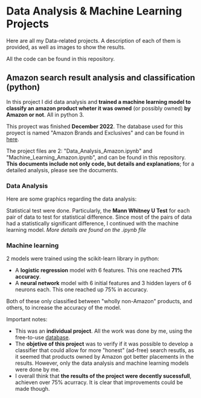 # Data Analysis & Machine Learning Projects

Here are all my Data-related projects. A description of each of them is provided, as well as images to show the results.

All the code can be found in this repository.

## Amazon search result analysis and classification (python)

In this project I did data analysis and **trained a machine learning model to classify an amazon product wheter it was owned** (or possibly owned) **by Amazon or not**. All in python 3. 

This proyect was finished **December 2022**. The database used for this proyect is named "Amazon Brands and Exclusives" and can be found in [here](https://www.kaggle.com/datasets/thedevastator/amazon-s-dominance-in-e-commerce-why-you-should). 

The project files are 2: "Data_Analysis_Amazon.ipynb" and "Machine_Learning_Amazon.ipynb", and can be found in this repository. **This documents include not only code, but details and explanations**; for a detailed analysis, please see the documents. 

### Data Analysis
Here are some graphics regarding the data analysis:



Statistical test were done. Particularly, the **Mann Whitney U Test** for each pair of data to test for statistical difference. Since most of the pairs of data had a statistically significant difference, I continued with the machine learning model. _More details are found on the .ipynb file_

### Machine learning
2 models were trained using the scikit-learn library in python:
- A **logistic regression** model with 6 features. This one reached **71% accuracy**.
- A **neural network** model with 6 initial features and 3 hidden layers of 6 neurons each. This one reached up 75% in accuracy. 

Both of these only classified between "wholly non-Amazon" products, and others, to increase the accuracy of the model. 

Important notes:
- This was an **individual project**. All the work was done by me, using the free-to-use [database](https://www.kaggle.com/datasets/thedevastator/amazon-s-dominance-in-e-commerce-why-you-should). 
- The **objetive of this project** was to verify if it was possible to develop a classifier that could allow for more "honest" (ad-free) search resutls, as it seemed that products owned by Amazon got better placements in the results. However, only the data analysis and machine learning models were done by me. 
- I overall think that **the results of the project were decently sucessfull**, achieven over 75% acurracy. It is clear that improvements could be made though. 

